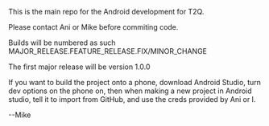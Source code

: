 This is the main repo for the Android development for T2Q.

Please contact Ani or Mike before commiting code.

Builds will be numbered as such MAJOR_RELEASE.FEATURE_RELEASE.FIX/MINOR_CHANGE

The first major release will be version 1.0.0

If you want to build the project onto a phone, download Android Studio, turn dev options on the phone on, then when making a new project in
Android studio, tell it to import from GitHub, and use the creds provided by Ani or I.

--Mike
